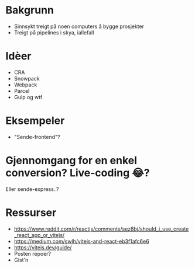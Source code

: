 # Bakgrunn

* Sinnsykt treigt på noen computers å bygge prosjekter
* Treigt på pipelines i skya, iallefall

# Idèer

* CRA
* Snowpack
* Webpack
* Parcel
* Gulp og wtf

# Eksempeler

* "Sende-frontend"?

# Gjennomgang for en enkel conversion? Live-coding 😂?

Eller sende-express..?

# Ressurser

* https://www.reddit.com/r/reactjs/comments/sez8bj/should_i_use_create_react_app_or_vitejs/
* https://medium.com/swlh/vitejs-and-react-eb3f1afc6e6
* https://vitejs.dev/guide/
* Posten repoer?
* Gist'n